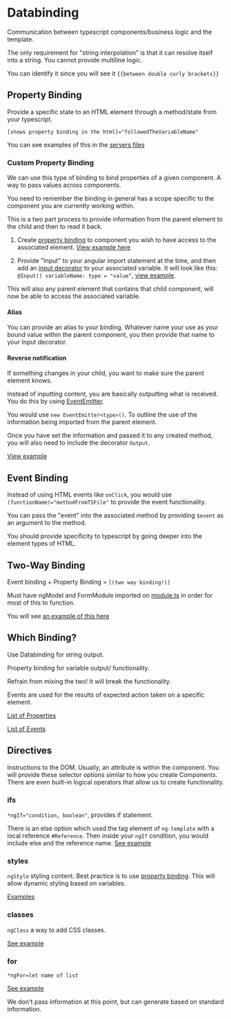 # Databinding 

Communication between typescript components/business logic and the template.

The only requirement for "string interpolation" is that it can resolve itself into a string. You cannot provide multiline logic.

You can identify it since you will see it `{{between double curly brackets}}`

## Property Binding

Provide a specific state to an HTML element through a method/state from your typescript.

`[shows property binding in the html]="followedTheVariableName"`

You can see examples of this in the [servers files](./my-first-app/src/app/servers/)

### Custom Property Binding

We can use this type of binding to bind properties of a given component. A way to pass values across components.

You need to remember the binding in general has a scope specific to the component you are currently working within.

This is a two part process to provide information from the parent element to the child and then to read it back.

1. Create [property binding](#property-binding) to component you wish to have access to the associated element. [View example here](./src/app/app.component.html)

2. Provide "Input" to your angular import statement at the time, and then add an [input decorator](../README.md/#decorators) to your associated variable. It will look like this: `@Input() variableName: type = "value"`, [view example](./src/app/server-element/server-element.component.html).

This will also any parent element that contains that child component, will now be able to access the associated variable.

#### Alias

You can provide an alias to your binding. Whatever name your use as your bound value within the parent component, you then provide that name to your Input decorator.

#### Reverse notification

If something changes in your child, you want to make sure the parent element knows.

Instead of inputting content, you are basically outputting what is received. You do this by using [EventEmitter](https://angular.io/api/core/EventEmitter).

You would use `new EventEmitter<type>()`. To outline the use of the information being imported from the parent element.

Once you have set the information and passed it to any created method, you will also need to include the decorator `Output`.

[View example](./src/app/cockpit/cockpit.component.ts)

## Event Binding

Instead of using HTML events like `onClick`, you would use `(functionName)="methodFromTSFile"` to provide the event functionality.

You can pass the "event" into the associated method by providing `$event` as an argument to the method.

You should provide specificity to typescript by going deeper into the element types of HTML.

## Two-Way Binding

Event binding + Property Binding = `[(two way binding!)]`

Must have ngModel and FormModule imported on [module.ts](./my-first-app/src/app/app.module.ts) in order for most of this to function.

You will see [an example of this here](./my-first-app/src/app/servers/servers.component.html)

## Which Binding?

Use Databinding for string output.

Property binding for variable output/ functionality.

Refrain from mixing the two! It will break the functionality.

Events are used for the results of expected action taken on a specific element.

[List of Properties](https://developer.mozilla.org/en-US/docs/Web/API/Element)

[List of Events](https://developer.mozilla.org/en-US/docs/Web/Events)

## Directives

Instructions to the DOM. Usually, an attribute is within the component. You will provide these selector options similar to how you create Components. There are even built-in logical operators that allow us to create functionality.

### ifs

`*ngIf="condition, boolean"`, provides if statement.

There is an else option which used the tag element of `ng-template` with a local reference `#Reference`. Then inside your `ngIf` condition, you would include else and the reference name. [See example](./my-first-app/src/app/servers/servers.component.html)

### styles

`ngStyle` styling content. Best practice is to use [property binding](#property-binding). This will allow dynamic styling based on variables.

[Examples](./my-first-app/src/app/server/server.component.html)

### classes

`ngClass` a way to add CSS classes.

[See example](./my-first-app/src/app/server/server.component.html)

### for

`*ngFor=let name of list`

[See example](./my-first-app/src/app/servers/servers.component.html)

We don't pass information at this point, but can generate based on standard information.

